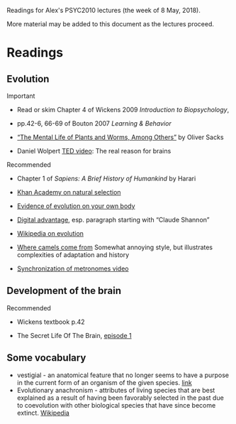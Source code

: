 <!-- Jekyll adds a maladaptive header, probably confuses the students. It doesn't do anything for me besides
automatically creating the html file remotely. So, could consider deleting the theme and just create the html files locally like I do for ATHK1001.
-->
Readings for Alex's PSYC2010 lectures (the week of 8 May, 2018). 

More material may be added to this document as the lectures proceed.

# Readings

## Evolution

Important

* Read or skim Chapter 4 of Wickens 2009 *Introduction to Biopsychology*, 
<!--
available at the [University Elearning site](https://elearning.sydney.edu.au/webapps/blackboard/content/contentWrapper.jsp?content_id=_4356743_1&displayName=Readings+for+PSYC2010+and+PSYC2910+lectures+and+tutorials&course_id=_65997_1&navItem=content&href=%2Fwebapps%2Fblackboard%2Fexecute%2Fblti%2FlaunchPlacement%3Fblti_placement_id%3D_97_1%26content_id%3D_4356743_1%26course_id%3D_65997_1)
-->

* pp.42-6, 66-69 of Bouton 2007 *Learning & Behavior* <!--, available at the [University Elearning site](https://elearning.sydney.edu.au/webapps/blackboard/content/contentWrapper.jsp?content_id=_4356743_1&displayName=Readings+for+PSYC2010+and+PSYC2910+lectures+and+tutorials&course_id=_65997_1&navItem=content&href=%2Fwebapps%2Fblackboard%2Fexecute%2Fblti%2FlaunchPlacement%3Fblti_placement_id%3D_97_1%26content_id%3D_4356743_1%26course_id%3D_65997_1) -->

* [“The Mental Life of Plants and Worms, Among Others”](http://www.nybooks.com/articles/archives/2014/apr/24/mental-life-plants-and-worms-among-others/) by Oliver Sacks 

*  Daniel Wolpert [TED video](www.ted.com/talks/daniel_wolpert_the_real_reason_for_brains): The real reason for brains  

Recommended

* Chapter 1 of *Sapiens: A Brief History of Humankind* by Harari <!--, available at the [University E-learning site](https://elearning.sydney.edu.au/webapps/blackboard/content/contentWrapper.jsp?content_id=_4356743_1&displayName=Readings+for+PSYC2010+and+PSYC2910+lectures+and+tutorials&course_id=_65997_1&navItem=content&href=%2Fwebapps%2Fblackboard%2Fexecute%2Fblti%2FlaunchPlacement%3Fblti_placement_id%3D_97_1%26content_id%3D_4356743_1%26course_id%3D_65997_1)
-->
* [Khan Academy on natural selection](https://www.khanacademy.org/science/biology/her/evolution-and-natural-selection/v/introduction-to-evolution-and-natural-selec)

* [Evidence of evolution on your own body](http://www.iflscience.com/plants-and-animals/you-can-find-evidence-evolution-your-own-body/)

* [Digital advantage](http://edge.org/conversation/neil_gershenfeld-digital-reality), esp. paragraph starting with “Claude Shannon”

* [Wikipedia on evolution](http://en.wikipedia.org/wiki/Introduction_to_evolution)

* [Where camels come from](https://www.ted.com/talks/latif_nasser_you_have_no_idea_where_camels_really_come_from#t-460441) Somewhat annoying style, but illustrates complexities of adaptation and history

* [Synchronization of metronomes video](https://www.youtube.com/watch?v=Aaxw4zbULMs&list=PLEA000F355389E106)

## Development of the brain

Recommended

* Wickens textbook p.42<!--, available at the [University Elearning site](https://elearning.sydney.edu.au/webapps/blackboard/content/contentWrapper.jsp?content_id=_4356743_1&displayName=Readings+for+PSYC2010+and+PSYC2910+lectures+and+tutorials&course_id=_65997_1&navItem=content&href=%2Fwebapps%2Fblackboard%2Fexecute%2Fblti%2FlaunchPlacement%3Fblti_placement_id%3D_97_1%26content_id%3D_4356743_1%26course_id%3D_65997_1)
-->

* The Secret Life Of The Brain, [episode 1](https://www.youtube.com/watch?v=hDOmQS-t_qM)

<!-- This is from when David Alais was on sabbatical and I taught Hearing 
## Hearing

http://opac.library.usyd.edu.au/search/r?SEARCH=PSYC2011
The individual library pages for the chapters are:

* [Chapter 9 (on hearing)](http://opac.library.usyd.edu.au:80/record=b5275977~S4) of *Sensation and Perception*  

* [Chapter 11 (on hearing)](http://opac.library.usyd.edu.au:80/record=b5275978~S4) of *Perception*:  

-->

## Some vocabulary

* vestigial -  an anatomical feature that no longer seems to have a purpose in the current form of an organism of the given species. [link](https://www.thoughtco.com/about-vestigial-structures-1224771)
* Evolutionary anachronism - attributes of living species that are best explained as a result of having been favorably selected in the past due to coevolution with other biological species that have since become extinct. [Wikipedia](https://en.wikipedia.org/wiki/Evolutionary_anachronism)

